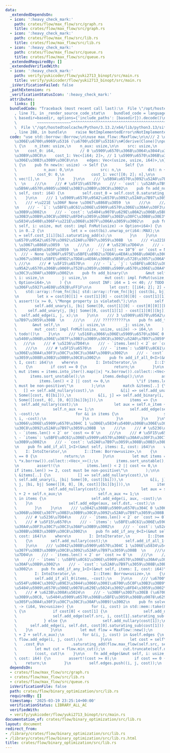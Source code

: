 ```yaml
---
data:
  _extendedDependsOn:
  - icon: ':heavy_check_mark:'
    path: crates/flow/max_flow/src/graph.rs
    title: crates/flow/max_flow/src/graph.rs
  - icon: ':heavy_check_mark:'
    path: crates/flow/max_flow/src/lib.rs
    title: crates/flow/max_flow/src/lib.rs
  - icon: ':heavy_check_mark:'
    path: crates/flow/max_flow/src/queue.rs
    title: crates/flow/max_flow/src/queue.rs
  _extendedRequiredBy: []
  _extendedVerifiedWith:
  - icon: ':heavy_check_mark:'
    path: verify/yukicoder/flow/yuki2713_binopt/src/main.rs
    title: verify/yukicoder/flow/yuki2713_binopt/src/main.rs
  _isVerificationFailed: false
  _pathExtension: rs
  _verificationStatusIcon: ':heavy_check_mark:'
  attributes:
    links: []
  bundledCode: "Traceback (most recent call last):\n  File \"/opt/hostedtoolcache/Python/3.13.2/x64/lib/python3.13/site-packages/onlinejudge_verify/documentation/build.py\"\
    , line 71, in _render_source_code_stat\n    bundled_code = language.bundle(stat.path,\
    \ basedir=basedir, options={'include_paths': [basedir]}).decode()\n          \
    \         ~~~~~~~~~~~~~~~^^^^^^^^^^^^^^^^^^^^^^^^^^^^^^^^^^^^^^^^^^^^^^^^^^^^^^^^^^^^^^^^^^\n\
    \  File \"/opt/hostedtoolcache/Python/3.13.2/x64/lib/python3.13/site-packages/onlinejudge_verify/languages/rust.py\"\
    , line 288, in bundle\n    raise NotImplementedError\nNotImplementedError\n"
  code: "use std::borrow::Borrow;\n\nuse max_flow::MaxFlow;\n\n/// 2 \u5024\u5909\u6570\
    \u306E\u6700\u9069\u5316 (\u6700\u5C0F\u5316)\n#[derive(Clone)]\npub struct BinaryOptimization\
    \ {\n    n_item: usize,\n    n_aux: usize,\n\n    src: usize,\n    dst: usize,\n\
    \n    cost_0: i64,           // 0 \u5909\u6570\u306B\u3064\u3044\u3066\u306E\u30B3\
    \u30B9\u30C8\n    cost_1: Vec<[i64; 2]>, // 1 \u5909\u6570\u306B\u3064\u3044\u3066\
    \u306E\u30B3\u30B9\u30C8\n\n    edges: Vec<(usize, usize, i64)>,\n}\n\nimpl BinaryOptimization\
    \ {\n    pub fn new(n: usize) -> Self {\n        Self {\n            n_item: n,\n\
    \            n_aux: 0,\n\n            src: n,\n            dst: n + 1,\n\n   \
    \         cost_0: 0,\n            cost_1: vec![[0; 2]; n],\n\n            edges:\
    \ vec![],\n        }\n    }\n\n    /// \u5B9A\u6570\u3092\u52A0\u7B97\u3059\u308B\
    \  \n    ///\n    /// # \u5F15\u6570\n    /// - `cost`: \u52A0\u7B97\u3059\u308B\
    \u5B9A\u6570\u9805\u306E\u30B3\u30B9\u30C8\u3002\n    pub fn add_nullary(&mut\
    \ self, cost: i64) {\n        self.cost_0 = self.cost_0.saturating_add(cost);\n\
    \    }\n\n    /// 1 \u5909\u6570\u95A2\u6570\u3092\u52A0\u7B97\u3059\u308B  \n\
    \    /// +\u221E \u306F None \u3067\u8868\u3059  \n    ///\n    /// # \u5F15\u6570\
    \n    /// - `i`: \u5BFE\u8C61\u306E\u5909\u6570\u306E\u30A4\u30F3\u30C7\u30C3\u30AF\
    \u30B9\u3002\n    /// - `cost`: \u5404\u9078\u629E\u80A2\u306B\u5BFE\u3059\u308B\
    \u30B3\u30B9\u30C8\u3092\u8FD4\u3059\u30AF\u30ED\u30FC\u30B8\u30E3\u3002None\u306E\
    \u5834\u5408\u306F+\u221E\u3068\u307F\u306A\u3059\u3002\n    pub fn add_unary(&mut\
    \ self, i: usize, mut cost: impl FnMut(usize) -> Option<i64>) {\n        for bi\
    \ in 0..2 {\n            let x = cost(bi).unwrap_or(i64::MAX);\n            self.cost_1[i][bi]\
    \ = self.cost_1[i][bi].saturating_add(x);\n        }\n    }\n\n    /// 2 \u5909\
    \u6570\u95A2\u6570\u3092\u52A0\u7B97\u3059\u308B  \n    /// +\u221E \u306F None\
    \ \u3067\u8868\u3059  \n    ///\n    /// # \u5236\u7D04\n    /// - Monge \u6027\
    \u3092\u6E80\u305F\u3059  \n    /// - `|cost| <= 10^9` or `cost = None`  \n  \
    \  /// - None \u306F\u975E\u5BFE\u89D2\u7DDA\u4E0A\u306B\u9AD8\u3005 1 \u3064\u307E\
    \u3067\u3001\u5BFE\u89D2\u7DDA\u4E0A\u306B\u5B58\u5728\u3057\u306A\u3044\n   \
    \ ///\n    /// # \u5F15\u6570\n    /// - `i`, `j`: \u5BFE\u8C61\u306E2\u5909\u6570\
    \u95A2\u6570\u306B\u9069\u7528\u3059\u308B\u5909\u6570\u306E\u30A4\u30F3\u30C7\
    \u30C3\u30AF\u30B9\u3002\n    pub fn add_binary(\n        &mut self,\n       \
    \ i: usize,\n        j: usize,\n        mut cost: impl FnMut(usize, usize) ->\
    \ Option<i64>,\n    ) {\n        const INF: i64 = 1 << 40; // TODO: \u3053\u308C\
    \u306F\u5927\u4E08\u592B\uFF1F\n\n        let cost: [[i64; 2]; 2] =\n        \
    \    std::array::from_fn(|bi| std::array::from_fn(|bj| cost(bi, bj).unwrap_or(INF)));\n\
    \n        let x = cost[0][1] + cost[1][0] - cost[0][0] - cost[1][1];\n       \
    \ assert!(x >= 0, \"Monge property is violated\");\n\n        self.add_nullary(cost[0][0]);\n\
    \        self.add_unary(i, |bi| Some([0, cost[1][0] - cost[0][0]][bi]));\n   \
    \     self.add_unary(j, |bj| Some([0, cost[1][1] - cost[1][0]][bj]));\n      \
    \  self.add_edge(i, j, x);\n    }\n\n    /// 3 \u5909\u6570\u95A2\u6570\u3092\u52A0\
    \u7B97\u3059\u308B  \n    ///\n    /// ??????????\n    pub fn add_ternary(\n \
    \       &mut self,\n        _i: usize,\n        _j: usize,\n        _k: usize,\n\
    \        mut _cost: impl FnMut(usize, usize, usize) -> i64,\n    ) {\n       \
    \ todo!()\n    }\n\n    /// \u5168\u3066\u306E\u5909\u6570\u304C 0 \u306E\u5834\
    \u5408\u306B\u306E\u307F\u30B3\u30B9\u30C8\u3092\u52A0\u7B97\u3059\u308B  \n \
    \   ///\n    /// # \u5236\u7D04\n    /// - `items.len() < 2` or `cost <= 0`\n\
    \    ///\n    /// # \u5F15\u6570\n    /// - `items`: \u5BFE\u8C61\u306E\u5909\u6570\
    \u306E\u30A4\u30F3\u30C7\u30C3\u30AF\u30B9\u3002\n    /// - `cost`: \u52A0\u7B97\
    \u3059\u308B\u30B3\u30B9\u30C8\u3002\n    pub fn add_if_all_0<I>(&mut self, items:\
    \ I, cost: i64)\n    where\n        I: IntoIterator,\n        I::Item: Borrow<usize>,\n\
    \    {\n        if cost == 0 {\n            return;\n        }\n\n        let\
    \ mut items = items.into_iter().map(|x| *x.borrow()).collect::<Vec<_>>();\n  \
    \      items.sort_unstable();\n        items.dedup();\n\n        assert!(\n  \
    \          items.len() < 2 || cost <= 0,\n            \"if items.len() >= 2, cost\
    \ must be non-positive\"\n        );\n\n        match &items[..] {\n         \
    \   [] => self.add_nullary(cost),\n            &[i] => self.add_unary(i, |bi|\
    \ Some([cost, 0][bi])),\n            &[i, j] => self.add_binary(i, j, |bi, bj|\
    \ Some([[cost, 0], [0, 0]][bi][bj])),\n            items => {\n              \
    \  self.add_nullary(cost);\n                let aux = self.n_item + 2 + self.n_aux;\n\
    \                self.n_aux += 1;\n                self.add_edge(self.src, aux,\
    \ -cost);\n                for &i in items {\n                    self.add_edge(aux,\
    \ i, -cost);\n                }\n            }\n        }\n    }\n\n    /// \u5168\
    \u3066\u306E\u5909\u6570\u304C 1 \u306E\u5834\u5408\u306B\u306E\u307F\u30B3\u30B9\
    \u30C8\u3092\u52A0\u7B97\u3059\u308B  \n    ///\n    /// # \u5236\u7D04\n    ///\
    \ - `items.len() < 2` or `cost <= 0`\n    ///\n    /// # \u5F15\u6570\n    ///\
    \ - `items`: \u5BFE\u8C61\u306E\u5909\u6570\u306E\u30A4\u30F3\u30C7\u30C3\u30AF\
    \u30B9\u3002\n    /// - `cost`: \u52A0\u7B97\u3059\u308B\u30B3\u30B9\u30C8\u3002\
    \n    pub fn add_if_all_1<I>(&mut self, items: I, cost: i64)\n    where\n    \
    \    I: IntoIterator,\n        I::Item: Borrow<usize>,\n    {\n        if cost\
    \ == 0 {\n            return;\n        }\n\n        let mut items = items.into_iter().map(|x|\
    \ *x.borrow()).collect::<Vec<_>>();\n        items.sort_unstable();\n        items.dedup();\n\
    \n        assert!(\n            items.len() < 2 || cost <= 0,\n            \"\
    if items.len() >= 2, cost must be non-positive\"\n        );\n\n        match\
    \ &items[..] {\n            [] => self.add_nullary(cost),\n            &[i] =>\
    \ self.add_unary(i, |bi| Some([0, cost][bi])),\n            &[i, j] => self.add_binary(i,\
    \ j, |bi, bj| Some([[0, 0], [0, cost]][bi][bj])),\n            items => {\n  \
    \              self.add_nullary(cost);\n                let aux = self.n_item\
    \ + 2 + self.n_aux;\n                self.n_aux += 1;\n                for &i\
    \ in items {\n                    self.add_edge(i, aux, -cost);\n            \
    \    }\n                self.add_edge(aux, self.dst, -cost);\n            }\n\
    \        }\n    }\n\n    /// \u3042\u308B\u5909\u6570\u304C 0 \u306E\u5834\u5408\
    \u306B\u306E\u307F\u30B3\u30B9\u30C8\u3092\u52A0\u7B97\u3059\u308B  \n    ///\n\
    \    /// # \u5236\u7D04\n    /// - `items.len() < 2` or `cost >= 0`\n    ///\n\
    \    /// # \u5F15\u6570\n    /// - `items`: \u5BFE\u8C61\u306E\u5909\u6570\u306E\
    \u30A4\u30F3\u30C7\u30C3\u30AF\u30B9\u3002\n    /// - `cost`: \u52A0\u7B97\u3059\
    \u308B\u30B3\u30B9\u30C8\u3002\n    pub fn add_if_any_0<I>(&mut self, items: I,\
    \ cost: i64)\n    where\n        I: IntoIterator,\n        I::Item: Borrow<usize>,\n\
    \    {\n        self.add_nullary(cost);\n        self.add_if_all_1(items, -cost);\n\
    \    }\n\n    /// \u3042\u308B\u5909\u6570\u304C 1 \u306E\u5834\u5408\u306B\u306E\
    \u307F\u30B3\u30B9\u30C8\u3092\u52A0\u7B97\u3059\u308B  \n    ///\n    /// # \u5236\
    \u7D04\n    /// - `items.len() < 2` or `cost >= 0`\n    ///\n    /// # \u5F15\u6570\
    \n    /// - `items`: \u5BFE\u8C61\u306E\u5909\u6570\u306E\u30A4\u30F3\u30C7\u30C3\
    \u30AF\u30B9\u3002\n    /// - `cost`: \u52A0\u7B97\u3059\u308B\u30B3\u30B9\u30C8\
    \u3002\n    pub fn add_if_any_1<I>(&mut self, items: I, cost: i64)\n    where\n\
    \        I: IntoIterator,\n        I::Item: Borrow<usize>,\n    {\n        self.add_nullary(cost);\n\
    \        self.add_if_all_0(items, -cost);\n    }\n\n    /// \u6700\u9069\u5316\
    \u554F\u984C\u3092\u89E3\u3044\u3066\u3001\u6700\u5C0F\u30B3\u30B9\u30C8\u3068\
    \u5404\u5909\u6570\u306E\u9078\u629E\u5024\u3092\u8FD4\u3059\u3002\n    ///\n\
    \    /// # \u623B\u308A\u5024\n    /// - \u30BF\u30D7\u30EB (\u6700\u5C0F\u30B3\
    \u30B9\u30C8, \u5404\u5909\u6570\u306B\u5BFE\u3059\u308B\u9078\u629E\u3055\u308C\
    \u305F\u30A4\u30F3\u30C7\u30C3\u30AF\u30B9)\u3002\n    pub fn solve(&mut self)\
    \ -> (i64, Vec<usize>) {\n        for (i, cost) in std::mem::take(&mut self.cost_1).into_iter().enumerate()\
    \ {\n            if cost[0] < cost[1] {\n                self.add_nullary(cost[0]);\n\
    \                self.add_edge(self.src, i, cost[1].saturating_sub(cost[0]));\n\
    \            } else {\n                self.add_nullary(cost[1]);\n          \
    \      self.add_edge(i, self.dst, cost[0].saturating_sub(cost[1]));\n        \
    \    }\n        }\n\n        let mut flow = MaxFlow::new();\n        flow.add_vertices(self.n_item\
    \ + 2 + self.n_aux);\n        for &(i, j, cost) in &self.edges {\n           \
    \ flow.add_edge(i, j, cost);\n        }\n\n        let cost = self\n         \
    \   .cost_0\n            .saturating_add(flow.max_flow(self.src, self.dst, None));\n\
    \        let mut cut = flow.min_cut();\n        cut.truncate(self.n_item);\n\n\
    \        (cost, cut)\n    }\n\n    fn add_edge(&mut self, i: usize, j: usize,\
    \ cost: i64) {\n        assert!(cost >= 0);\n        if cost == 0 {\n        \
    \    return;\n        }\n        self.edges.push((i, j, cost));\n    }\n}\n"
  dependsOn:
  - crates/flow/max_flow/src/graph.rs
  - crates/flow/max_flow/src/lib.rs
  - crates/flow/max_flow/src/queue.rs
  isVerificationFile: false
  path: crates/flow/binary_optimization/src/lib.rs
  requiredBy: []
  timestamp: '2025-03-19 23:25:14+00:00'
  verificationStatus: LIBRARY_ALL_AC
  verifiedWith:
  - verify/yukicoder/flow/yuki2713_binopt/src/main.rs
documentation_of: crates/flow/binary_optimization/src/lib.rs
layout: document
redirect_from:
- /library/crates/flow/binary_optimization/src/lib.rs
- /library/crates/flow/binary_optimization/src/lib.rs.html
title: crates/flow/binary_optimization/src/lib.rs
---
```

